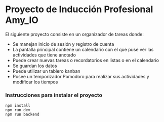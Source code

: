 ﻿# Proyecto de Inducción Profesional Amy_IO
 

El siguiente proyecto consiste en un organizador de tareas donde:
* Se manejan inicio de sesión  y registro de cuenta 
* La pantalla principal contiene un calendario con el que puse ver las actividades que tiene anotado
* Puede crear nuevas tareas o recordatorios en listas o en el calendario
* Se guardan los datos
* Puede utilizar un tablero kanban
* Posee un temporizador Pomodoro para realizar sus actividades y modificar los tiempos


### Instrucciones para instalar el proyecto
```
npm install
npm run dev
npm run backend

```

